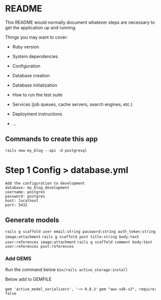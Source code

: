 # README

This README would normally document whatever steps are necessary to get the
application up and running.

Things you may want to cover:

- Ruby version

- System dependencies

- Configuration

- Database creation

- Database initialization

- How to run the test suite

- Services (job queues, cache servers, search engines, etc.)

- Deployment instructions

- ...

## Commands to create this app

`rails new my_blog --api -d postgresql`

# Step 1 Config > database.yml

    Add the configuration to development
    database: my_blog_development
    username: postgres
    password: postgres
    host: localhost
    port: 5432

## Generate models

`rails g scaffold user email:string password:string auth_token:string image:attachment`
`rails g scaffold post title:string body:text user:references image:attachment`
`rails g scaffold comment body:text user:references post:references`

### Add GEMS

Run the command below
`bin/rails active_storage:install`

Below add to GEMFILE

`gem 'active_model_serializers', '~> 0.8.3'`
`gem "aws-sdk-s3", require: false`
